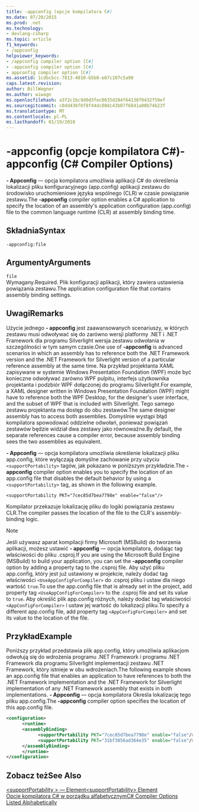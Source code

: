 ```yaml
---
title: -appconfig (opcje kompilatora C#)
ms.date: 07/20/2015
ms.prod: .net
ms.technology:
- devlang-csharp
ms.topic: article
f1_keywords:
- /appconfig
helpviewer_keywords:
- /appconfig compiler option [C#]
- -appconfig compiler option [C#]
- appconfig compiler option [C#]
ms.assetid: 1cdbcbcc-7813-4010-b5b8-e67c107c5a98
caps.latest.revision: 
author: BillWagner
ms.author: wiwagn
ms.openlocfilehash: a3f2c1bc9d0d3fec0635d284f64138f0432f59ef
ms.sourcegitcommit: c0dd436f6f8f44dc80dc43b07f6841a00b74b23f
ms.translationtype: MT
ms.contentlocale: pl-PL
ms.lasthandoff: 01/19/2018
---
```

# <a name="-appconfig-c-compiler-options"></a><span data-ttu-id="837cd-102">-appconfig (opcje kompilatora C#)</span><span class="sxs-lookup"><span data-stu-id="837cd-102">-appconfig (C# Compiler Options)</span></span>
<span data-ttu-id="837cd-103">**- Appconfig** — opcja kompilatora umożliwia aplikacji C# do określenia lokalizacji pliku konfiguracyjnego (app.config) aplikacji zestawu do środowisko uruchomieniowe języka wspólnego (CLR) w czasie powiązanie zestawu.</span><span class="sxs-lookup"><span data-stu-id="837cd-103">The **-appconfig** compiler option enables a C# application to specify the location of an assembly's application configuration (app.config) file to the common language runtime (CLR) at assembly binding time.</span></span>  
  
## <a name="syntax"></a><span data-ttu-id="837cd-104">Składnia</span><span class="sxs-lookup"><span data-stu-id="837cd-104">Syntax</span></span>  
  
```console  
-appconfig:file  
```  
  
## <a name="arguments"></a><span data-ttu-id="837cd-105">Argumenty</span><span class="sxs-lookup"><span data-stu-id="837cd-105">Arguments</span></span>  
 `file`  
 <span data-ttu-id="837cd-106">Wymagany.</span><span class="sxs-lookup"><span data-stu-id="837cd-106">Required.</span></span> <span data-ttu-id="837cd-107">Plik konfiguracji aplikacji, który zawiera ustawienia powiązania zestawu.</span><span class="sxs-lookup"><span data-stu-id="837cd-107">The application configuration file that contains assembly binding settings.</span></span>  
  
## <a name="remarks"></a><span data-ttu-id="837cd-108">Uwagi</span><span class="sxs-lookup"><span data-stu-id="837cd-108">Remarks</span></span>  
 <span data-ttu-id="837cd-109">Użycie jednego **- appconfig** jest zaawansowanych scenariuszy, w których zestawu musi odwoływać się do zarówno wersji platformy .NET i .NET Framework dla programu Silverlight wersja zestawu odwołania w szczególności w tym samym czasie.</span><span class="sxs-lookup"><span data-stu-id="837cd-109">One use of **-appconfig** is advanced scenarios in which an assembly has to reference both the .NET Framework version and the .NET Framework for Silverlight version of a particular reference assembly at the same time.</span></span> <span data-ttu-id="837cd-110">Na przykład projektanta XAML zapisywane w systemie Windows Presentation Foundation (WPF) może być konieczne odwoływać zarówno WPF pulpitu, interfejs użytkownika projektanta i podzbiór WPF dołączonej do programu Silverlight.</span><span class="sxs-lookup"><span data-stu-id="837cd-110">For example, a XAML designer written in Windows Presentation Foundation (WPF) might have to reference both the WPF Desktop, for the designer's user interface, and the subset of WPF that is included with Silverlight.</span></span> <span data-ttu-id="837cd-111">Tego samego zestawu projektanta ma dostęp do obu zestawów.</span><span class="sxs-lookup"><span data-stu-id="837cd-111">The same designer assembly has to access both assemblies.</span></span> <span data-ttu-id="837cd-112">Domyślnie wystąpi błąd kompilatora spowodować oddzielne odwołań, ponieważ powiązań zestawów będzie widział dwa zestawy jako równoważne.</span><span class="sxs-lookup"><span data-stu-id="837cd-112">By default, the separate references cause a compiler error, because assembly binding sees the two assemblies as equivalent.</span></span>  
  
 <span data-ttu-id="837cd-113">**- Appconfig** — opcja kompilatora umożliwia określenie lokalizacji pliku app.config, które wyłączają domyślne zachowanie przy użyciu `<supportPortability>` tagów, jak pokazano w poniższym przykładzie.</span><span class="sxs-lookup"><span data-stu-id="837cd-113">The **-appconfig** compiler option enables you to specify the location of an app.config file that disables the default behavior by using a `<supportPortability>` tag, as shown in the following example.</span></span>  
  
 `<supportPortability PKT="7cec85d7bea7798e" enable="false"/>`  
  
 <span data-ttu-id="837cd-114">Kompilator przekazuje lokalizację pliku do logiki powiązania zestawu CLR.</span><span class="sxs-lookup"><span data-stu-id="837cd-114">The compiler passes the location of the file to the CLR's assembly-binding logic.</span></span>  
  
> [!NOTE]
>  <span data-ttu-id="837cd-115">Jeśli używasz aparat kompilacji firmy Microsoft (MSBuild) do tworzenia aplikacji, możesz ustawić **- appconfig** — opcja kompilatora, dodając tag właściwości do pliku .csproj.</span><span class="sxs-lookup"><span data-stu-id="837cd-115">If you are using the Microsoft Build Engine (MSBuild) to build your application, you can set the **-appconfig** compiler option by adding a property tag to the .csproj file.</span></span> <span data-ttu-id="837cd-116">Aby użyć pliku app.config, który jest już ustawiony w projekcie, należy dodać tag właściwości `<UseAppConfigForCompiler>` do .csproj pliku i ustaw dla niego wartość `true`.</span><span class="sxs-lookup"><span data-stu-id="837cd-116">To use the app.config file that is already set in the project, add property tag `<UseAppConfigForCompiler>` to the .csproj file and set its value to `true`.</span></span> <span data-ttu-id="837cd-117">Aby określić plik app.config różnych, należy dodać tag właściwości `<AppConfigForCompiler>` i ustaw jej wartość do lokalizacji pliku.</span><span class="sxs-lookup"><span data-stu-id="837cd-117">To specify a different app.config file, add property tag `<AppConfigForCompiler>` and set its value to the location of the file.</span></span>  
  
## <a name="example"></a><span data-ttu-id="837cd-118">Przykład</span><span class="sxs-lookup"><span data-stu-id="837cd-118">Example</span></span>  
 <span data-ttu-id="837cd-119">Poniższy przykład przedstawia plik app.config, który umożliwia aplikacjom odwołują się do wdrożenia programu .NET Framework i programu .NET Framework dla programu Silverlight implementacji zestawu .NET Framework, który istnieje w obu wdrożeniach.</span><span class="sxs-lookup"><span data-stu-id="837cd-119">The following example shows an app.config file that enables an application to have references to both the .NET Framework implementation and the .NET Framework for Silverlight implementation of any .NET Framework assembly that exists in both implementations.</span></span> <span data-ttu-id="837cd-120">**- Appconfig** — opcja kompilatora Określa lokalizację tego pliku app.config.</span><span class="sxs-lookup"><span data-stu-id="837cd-120">The **-appconfig** compiler option specifies the location of this app.config file.</span></span>  
  
```xml  
<configuration>  
      <runtime>  
      <assemblyBinding>  
            <supportPortability PKT="7cec85d7bea7798e" enable="false"/>  
            <supportPortability PKT="31bf3856ad364e35" enable="false"/>  
      </assemblyBinding>  
      </runtime>  
</configuration>  
```  
  
## <a name="see-also"></a><span data-ttu-id="837cd-121">Zobacz też</span><span class="sxs-lookup"><span data-stu-id="837cd-121">See Also</span></span>  
 [<span data-ttu-id="837cd-122">\<supportPortability > — Element</span><span class="sxs-lookup"><span data-stu-id="837cd-122">\<supportPortability> Element</span></span>](../../../framework/configure-apps/file-schema/runtime/supportportability-element.md)  
 [<span data-ttu-id="837cd-123">Opcje kompilatora C# w porządku alfabetycznym</span><span class="sxs-lookup"><span data-stu-id="837cd-123">C# Compiler Options Listed Alphabetically</span></span>](../../../csharp/language-reference/compiler-options/listed-alphabetically.md)
